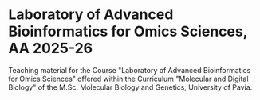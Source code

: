 # Laboratory of Advanced Bioinformatics for Omics Sciences, AA 2025-26

Teaching material for the Course "Laboratory of Advanced Bioinformatics for Omics Sciences" offered within the Curriculum "Molecular and Digital Biology" of the M.Sc. Molecular Biology and Genetics, University of Pavia.
